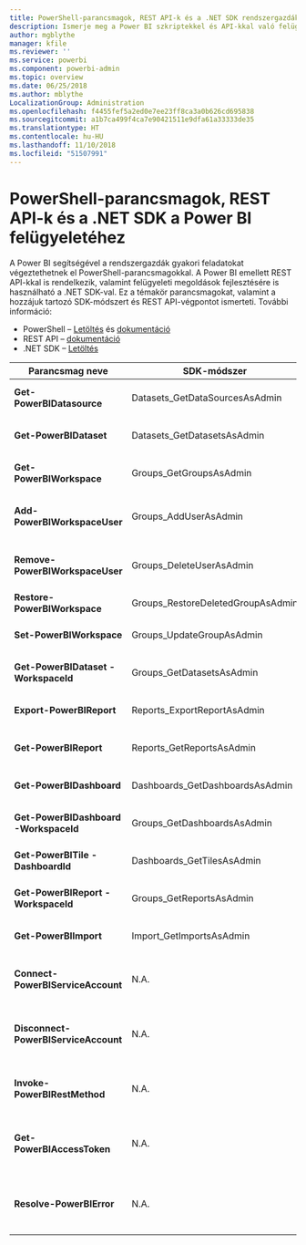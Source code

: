 ```yaml
---
title: PowerShell-parancsmagok, REST API-k és a .NET SDK rendszergazdáknak
description: Ismerje meg a Power BI szkriptekkel és API-kkal való felügyeletének módjait.
author: mgblythe
manager: kfile
ms.reviewer: ''
ms.service: powerbi
ms.component: powerbi-admin
ms.topic: overview
ms.date: 06/25/2018
ms.author: mblythe
LocalizationGroup: Administration
ms.openlocfilehash: f4455fef5a2ed0e7ee23ff8ca3a0b626cd695838
ms.sourcegitcommit: a1b7ca499f4ca7e90421511e9dfa61a33333de35
ms.translationtype: HT
ms.contentlocale: hu-HU
ms.lasthandoff: 11/10/2018
ms.locfileid: "51507991"
---
```

# <a name="powershell-cmdlets-rest-apis-and-net-sdk-for-power-bi-administration"></a>PowerShell-parancsmagok, REST API-k és a .NET SDK a Power BI felügyeletéhez
A Power BI segítségével a rendszergazdák gyakori feladatokat végeztethetnek el PowerShell-parancsmagokkal. A Power BI emellett REST API-kkal is rendelkezik, valamint felügyeleti megoldások fejlesztésére is használható a .NET SDK-val. Ez a témakör parancsmagokat, valamint a hozzájuk tartozó SDK-módszert és REST API-végpontot ismerteti. További információ:

  - PowerShell – [Letöltés](https://www.powershellgallery.com/packages/MicrosoftPowerBIMgmt/) és [dokumentáció](https://docs.microsoft.com/powershell/power-bi/overview?view=powerbi-ps)
  - REST API – [dokumentáció](https://docs.microsoft.com/rest/api/power-bi/admin)
  - .NET SDK – [Letöltés](https://www.nuget.org/packages/Microsoft.PowerBI.Api/) 


| **Parancsmag neve** | **SDK-módszer** | **REST API-végpont** | **Leírás** |
| --- | --- | --- | --- |
| **Get-PowerBIDatasource** | Datasets\_GetDataSourcesAsAdmin | /v1.0/myorg/admin/datasets/{datasetkey}/datasources | Lekéri egy adott adatkészlet adatforrásait. |
| **Get-PowerBIDataset** | Datasets\_GetDatasetsAsAdmin | /v1.0/myorg/admin/datasets | Lekéri egy Power BI-bérlő összes adatkészletét. |
| **Get-PowerBIWorkspace** | Groups\_GetGroupsAsAdmin | /v1.0/myorg/admin/groups | Lekéri egy Power BI-bérlő összes munkaterületét. |
| **Add-PowerBIWorkspaceUser** | Groups\_AddUserAsAdmin | /v1.0/myorg/admin/groups/{groupId}/users | Tagként hozzáad egy felhasználót egy adott munkaterülethez. |
| **Remove-PowerBIWorkspaceUser** | Groups\_DeleteUserAsAdmin | /v1.0/myorg/admin/groups/{groupId}/users/{user} | Eltávolít egy felhasználót egy adott munkaterület tagjai közül. |
| **Restore-PowerBIWorkspace** | Groups\_RestoreDeletedGroupAsAdmin | /v1.0/myorg/admin/groups/{groupId}/restore | Visszaállít egy törölt munkaterületet. |
| **Set-PowerBIWorkspace** | Groups\_UpdateGroupAsAdmin | /v1.0/myorg/admin/groups/{groupId} | Frissíti egy adott munkaterület tulajdonságait. |
| **Get-PowerBIDataset -WorkspaceId** | Groups\_GetDatasetsAsAdmin | /v1.0/myorg/admin/groups/{group\_id}/datasets | Lekéri egy adott munkaterület adatkészleteit. |
| **Export-PowerBIReport** | Reports\_ExportReportAsAdmin | N.A. | Egy helyi fájlba exportál egy adott jelentést. |
| **Get-PowerBIReport** | Reports\_GetReportsAsAdmin | /v1.0/myorg/admin/reports | Lekéri egy Power BI-bérlő összes jelentését. |
| **Get-PowerBIDashboard** | Dashboards\_GetDashboardsAsAdmin | /v1.0/myorg/admin/dashboards | Lekéri egy Power BI-bérlő összes irányítópultját. |
| **Get-PowerBIDashboard -WorkspaceId** | Groups\_GetDashboardsAsAdmin | /v1.0/myorg/admin/groups/{group\_id}/dashboards | Lekéri egy adott munkaterület irányítópultjait. |
| **Get-PowerBITile -DashboardId** | Dashboards\_GetTilesAsAdmin | /v1.0/myorg/admin/dashboards/{dashboard\_id}/tiles | Lekéri egy adott irányítópult csempéit. |
| **Get-PowerBIReport -WorkspaceId** | Groups\_GetReportsAsAdmin | /v1.0/myorg/admin/groups/{group\_id}/reports | Lekéri egy adott munkaterület jelentéseit. |
| **Get-PowerBIImport** | Import\_GetImportsAsAdmin | /v1.0/myorg/admin/imports | Lekéri egy Power BI-bérlő összes importálását. |
| **Connect-PowerBIServiceAccount** | N.A. | N.A. | Bejelentkezés a Power BI-ba és egy munkamenet elindítása. |
| **Disconnect-PowerBIServiceAccount** | N.A. | N.A. | Kijelentkezés a Power BI-ból és az aktuális munkamenet bezárása. |
| **Invoke-PowerBIRestMethod** | N.A. | N.A. | Tetszőleges REST API-hívások küldése a Power BI-ba. |
| **Get-PowerBIAccessToken** | N.A. | N.A. | A Power BI hozzáférési jogkivonatának beszerzése egy munkamenetben. |
| **Resolve-PowerBIError** | N.A. | N.A. | Részletes hibaadatok lekérése sikertelen parancsmaghívások esetén. |